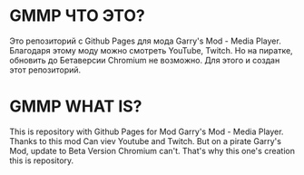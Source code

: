 # GMMP ЧТО ЭТО?

Это репозиторий с Github Pages для мода Garry's Mod - Media Player. 
Благодаря этому моду можно смотреть YouTube, Twitch. Но на пиратке, обновить до Бетаверсии Chromium не возможно. 
Для этого и создан этот репозиторий. 


# GMMP WHAT IS?

This is repository with Github Pages for Mod Garry's Mod - Media Player. 
Thanks to this mod Can viev Youtube and Twitch. But on a pirate Garry's Mod, update to Beta Version Chromium can't. 
That's why this one's creation this is repository. 

